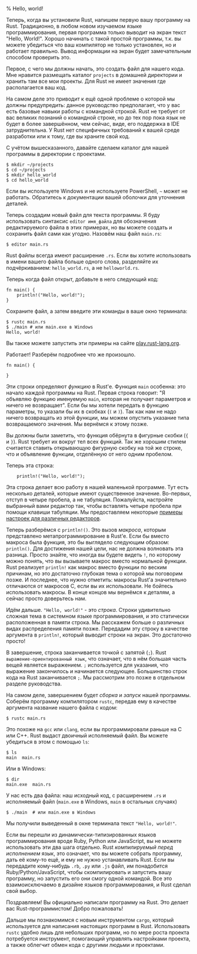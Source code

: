 % Hello, world!

Теперь, когда вы установили Rust, напишем первую вашу программу на Rust. Традиционно, в любом новом изучаемом языке программирования, первая программа только выводит на экран текст "Hello, World!". Хорошо начинать с такой простой программы, т.к. вы можете убедиться что ваш компилятор не только установлен, но и работает правильно. Вывод информации на экран будет замечательным способом проверить это.

Первое, с чего мы должны начать, это создать файл для нашего кода. Мне нравится размещать каталог `projects` в домашней директории и хранить там все мои проекты. Для Rust не имеет значения где располагается ваш код.

На самом деле это приводит к ещё одной проблеме о которой мы должны предупредить: данное руководство предполагает, что у вас есть базовые навыки работы с командной строкой. Rust не требует от вас великих познаний о командной строке, но до тех пор пока язык не будет в более завершённом, чем сейчас, виде, его поддержка в IDE затруднительна. У Rust нет специфичных требований к вашей среде разработки или к тому, где вы храните свой код.

С учётом вышесказанного, давайте сделаем каталог для нашей программы в директории с проектами.

```{bash}
$ mkdir ~/projects
$ cd ~/projects
$ mkdir hello_world
$ cd hello_world
```

Если вы используете Windows и не используете PowerShell, `~` может не работать. Обратитесь к документации вашей оболочки для уточнения деталей.

Теперь создадим новый файл для текста программы. Я буду использовать синтаксис `editor имя_файла` для обозначения редактируемого файла в этих примерах, но вы можете создать и сохранить файл сами как угодно. Назовём наш файл `main.rs`:

```{bash}
$ editor main.rs
```

Rust файлы всегда имеют расширение `.rs`. Если вы хотите использовать в имени вашего файла больше одного слова, разделяйте их подчёркиванием: `hello_world.rs`, а не `helloworld.rs`.

Теперь когда файл открыт, добавьте в него следующий код:

```{rust}
fn main() {
    println!("Hello, world!");
}
```

Сохраните файл, а затем введите эти команды в ваше окно терминала:

```{bash}
$ rustc main.rs
$ ./main # или main.exe в Windows
Hello, world!
```

Вы также можете запустить эти примеры на сайте [play.rust-lang.org](http://play.rust-lang.org/).

Работает! Разберём подробнее что же произошло.

```{rust}
fn main() {

}
```

Эти строки определяют *функцию* в Rust'е. Функция `main` особенна: это начало каждой программы на Rust. Первая строка говорит: "Я объявляю функцию именуемую `main`, которая не получает параметров и ничего не возвращает". Если бы мы хотели передать в функцию параметры, то указали бы их в скобках (`(` и `)`). Так как нам не надо ничего возвращать из этой функции, мы можем опустить указание типа возвращаемого значения. Мы вернёмся к этому позже.

Вы должны были заметить, что функция обёрнута в фигурные скобки (`{` и `}`). Rust требует их вокруг тел всех функций. Так же хорошим стилем считается ставить открывающую фигурную скобку на той же строке, что и объявление функции, отделённую от него одним пробелом.

Теперь эта строка:

```{rust}
    println!("Hello, world!");
```

Эта строка делает всю работу в нашей маленькой программе. Тут есть несколько деталей, которые имеют существенное значение. Во-первых, отступ в четыре пробела, а не табуляция. Пожалуйста, настройте выбранный вами редактор так, чтобы вставлять четыре пробела при помощи клавиши табуляции. Мы предоставляем некоторые [примеры настроек для различных редакторов](https://github.com/rust-lang/rust/tree/master/src/etc/CONFIGS.md).

Теперь разберёмся с `println!()`. Это вызов *макроса*, которым представлено метапрограммирование в Rust'e. Если бы вместо макроса была функция, это бы выглядело следующим образом: `println()`. Для достижения нашей цели, нас не должна волновать эта разница. Просто знайте, что иногда вы будете видеть `!`, по которому можно понять, что вы вызываете макрос вместо нормальной функции. Rust реализует `println!` как макрос вместо функции по веским причинам, но это достаточно глубокая тема о которой мы поговорим позже. И последнее, что нужно отметить: макросы Rust'a значительно отличаются от макросов C, если вы их использовали. Не бойтесь использовать макросы. В конце концов мы вернёмся к деталям, а сейчас просто доверьтесь нам.

Идём дальше. `"Hello, world!"` - это *строка*. Строки удивительно сложная тема в системном языке программирования, и это статически расположенная в памяти строка. Мы расскажем больше о различных видах распределения памяти позже. Передадим эту строку в качестве аргумента в `println!`, который выводит строки на экран. Это достаточно просто!

В завершение, строка заканчивается точкой с запятой (`;`). Rust `выражение-ориентированный язык`, что означает, что в нём большая часть вещей является выражением. `;` используется для указания, что выражение закончилось и начинается следующее. Большинство строк кода на Rust заканчивается `;`. Мы рассмотрим это позже в отдельном разделе руководства.

На самом деле, завершением будет *сборка* и *запуск* нашей программы. Соберём программу компилятором `rustc`, передав ему в качестве аргумента название нашего файла с кодом:

```{bash}
$ rustc main.rs
```

Это похоже на `gcc` или `clang`, если вы программировали раньше на C или C++. Rust выдаст двоичный исполняемый файл. Вы можете убедиться в этом с помощью `ls`:

```{bash}
$ ls
main  main.rs
```

Или в Windows:

```{bash}
$ dir
main.exe  main.rs
```

У нас есть два файла: наш исходный код, с расширением `.rs` и исполняемый файл (`main.exe` в Windows, `main` в остальных случаях)

```{bash}
$ ./main  # или main.exe в Windows
```

Мы получили выведенный в окне терминала текст `"Hello, world!"`.

Если вы перешли из динамически-типизированных языков программирования вроде Ruby, Python или JavaScript, вы не можете использовать эти два шага отдельно. Rust *компилируемый перед исполнением* язык, это означает, что вы можете собрать программу, дать её кому-то ещё, и ему не нужно устанавливать Rust. Если вы передадите кому-нибудь `.rb`, `.py` или `.js` файл, им понадобится Ruby/Python/JavaScript, чтобы скомпилировать и запустить вашу программу, но запустить его они смогу одной командой. Все это взаимоисключаемо в дизайне языков программирования, и Rust сделал свой выбор.

Поздравляем! Вы официально написали программу на Rust. Это делает вас Rust-программистом! Добро пожаловать!

Дальше мы познакомимся с новым инструментом `cargo`, который используется для написания настоящих программ в Rust. Использовать `rustc` удобно лишь для небольших программ, но по мере роста проекта потребуется инструмент, помогающий управлять настройками проекта, а также облегчит обмен кода с другими людьми и проектами.
